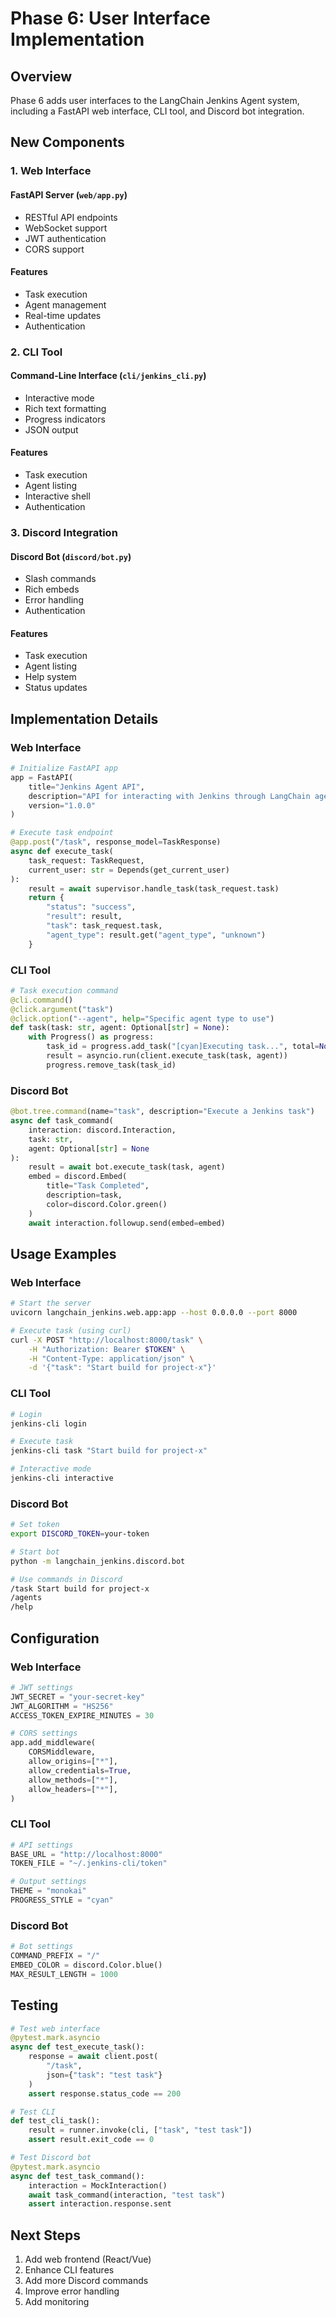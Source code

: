 # Phase 6: User Interface Implementation

## Overview
Phase 6 adds user interfaces to the LangChain Jenkins Agent system, including a FastAPI web interface, CLI tool, and Discord bot integration.

## New Components

### 1. Web Interface
#### FastAPI Server (`web/app.py`)
- RESTful API endpoints
- WebSocket support
- JWT authentication
- CORS support

#### Features
- Task execution
- Agent management
- Real-time updates
- Authentication

### 2. CLI Tool
#### Command-Line Interface (`cli/jenkins_cli.py`)
- Interactive mode
- Rich text formatting
- Progress indicators
- JSON output

#### Features
- Task execution
- Agent listing
- Interactive shell
- Authentication

### 3. Discord Integration
#### Discord Bot (`discord/bot.py`)
- Slash commands
- Rich embeds
- Error handling
- Authentication

#### Features
- Task execution
- Agent listing
- Help system
- Status updates

## Implementation Details

### Web Interface
```python
# Initialize FastAPI app
app = FastAPI(
    title="Jenkins Agent API",
    description="API for interacting with Jenkins through LangChain agents",
    version="1.0.0"
)

# Execute task endpoint
@app.post("/task", response_model=TaskResponse)
async def execute_task(
    task_request: TaskRequest,
    current_user: str = Depends(get_current_user)
):
    result = await supervisor.handle_task(task_request.task)
    return {
        "status": "success",
        "result": result,
        "task": task_request.task,
        "agent_type": result.get("agent_type", "unknown")
    }
```

### CLI Tool
```python
# Task execution command
@cli.command()
@click.argument("task")
@click.option("--agent", help="Specific agent type to use")
def task(task: str, agent: Optional[str] = None):
    with Progress() as progress:
        task_id = progress.add_task("[cyan]Executing task...", total=None)
        result = asyncio.run(client.execute_task(task, agent))
        progress.remove_task(task_id)
```

### Discord Bot
```python
@bot.tree.command(name="task", description="Execute a Jenkins task")
async def task_command(
    interaction: discord.Interaction,
    task: str,
    agent: Optional[str] = None
):
    result = await bot.execute_task(task, agent)
    embed = discord.Embed(
        title="Task Completed",
        description=task,
        color=discord.Color.green()
    )
    await interaction.followup.send(embed=embed)
```

## Usage Examples

### Web Interface
```bash
# Start the server
uvicorn langchain_jenkins.web.app:app --host 0.0.0.0 --port 8000

# Execute task (using curl)
curl -X POST "http://localhost:8000/task" \
    -H "Authorization: Bearer $TOKEN" \
    -H "Content-Type: application/json" \
    -d '{"task": "Start build for project-x"}'
```

### CLI Tool
```bash
# Login
jenkins-cli login

# Execute task
jenkins-cli task "Start build for project-x"

# Interactive mode
jenkins-cli interactive
```

### Discord Bot
```bash
# Set token
export DISCORD_TOKEN=your-token

# Start bot
python -m langchain_jenkins.discord.bot

# Use commands in Discord
/task Start build for project-x
/agents
/help
```

## Configuration

### Web Interface
```python
# JWT settings
JWT_SECRET = "your-secret-key"
JWT_ALGORITHM = "HS256"
ACCESS_TOKEN_EXPIRE_MINUTES = 30

# CORS settings
app.add_middleware(
    CORSMiddleware,
    allow_origins=["*"],
    allow_credentials=True,
    allow_methods=["*"],
    allow_headers=["*"],
)
```

### CLI Tool
```python
# API settings
BASE_URL = "http://localhost:8000"
TOKEN_FILE = "~/.jenkins-cli/token"

# Output settings
THEME = "monokai"
PROGRESS_STYLE = "cyan"
```

### Discord Bot
```python
# Bot settings
COMMAND_PREFIX = "/"
EMBED_COLOR = discord.Color.blue()
MAX_RESULT_LENGTH = 1000
```

## Testing
```python
# Test web interface
@pytest.mark.asyncio
async def test_execute_task():
    response = await client.post(
        "/task",
        json={"task": "test task"}
    )
    assert response.status_code == 200

# Test CLI
def test_cli_task():
    result = runner.invoke(cli, ["task", "test task"])
    assert result.exit_code == 0

# Test Discord bot
@pytest.mark.asyncio
async def test_task_command():
    interaction = MockInteraction()
    await task_command(interaction, "test task")
    assert interaction.response.sent
```

## Next Steps
1. Add web frontend (React/Vue)
2. Enhance CLI features
3. Add more Discord commands
4. Improve error handling
5. Add monitoring